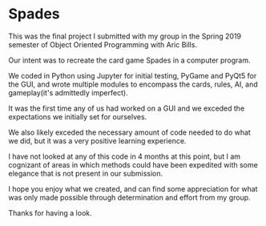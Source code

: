 # Spades

This was the final project I submitted with my group in the Spring 2019 semester of Object Oriented Programming with Aric Bills.

Our intent was to recreate the card game Spades in a computer program. 

We coded in Python using Jupyter for initial testing, PyGame and PyQt5 for the GUI, and wrote multiple modules to encompass the cards,
rules, AI, and gameplay(it's admittedly imperfect).

It was the first time any of us had worked on a GUI and we exceded the expectations we initially set for ourselves.

We also likely exceded the necessary amount of code needed to do what we did, but it was a very positive learning experience.

I have not looked at any of this code in 4 months at this point, but I am cognizant of areas in which methods could have been expedited
with some elegance that is not present in our submission.

I hope you enjoy what we created, and can find some appreciation for what was only made possible through determination and effort from my 
group.

Thanks for having a look.

